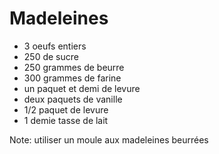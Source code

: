 # Madeleines

* 3 oeufs entiers
* 250 de sucre
* 250 grammes de beurre
* 300 grammes de farine
* un paquet et demi de levure
* deux paquets de vanille
* 1/2 paquet de levure
* 1 demie tasse de lait

Note: utiliser un moule aux madeleines beurrées

